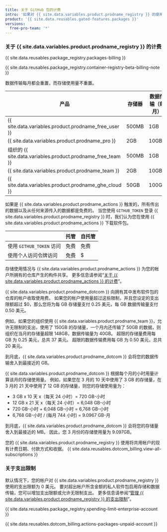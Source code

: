 ```yaml
---
title: 关于 GitHub 包的计费
intro: '如果对 {{ site.data.variables.product.prodname_registry }} 的使用超出帐户包含的存储容量或数据传输，您需要支付额外的使用费。'
product: '{{ site.data.reusables.gated-features.packages }}'
versions:
  free-pro-team: '*'
---
```


### 关于 {{ site.data.variables.product.prodname_registry }} 的计费

{{ site.data.reusables.package_registry.packages-billing }}

{{ site.data.reusables.package_registry.container-registry-beta-billing-note }}

数据传输每月都会重置，而存储使用量不重置。

| 产品                                                         | 存储器   | 数据传输（每月） |
| ---------------------------------------------------------- | ----- | -------- |
| {{ site.data.variables.product.prodname_free_user }}     | 500MB | 1GB      |
| {{ site.data.variables.product.prodname_pro }}             | 2GB   | 10GB     |
| 组织的 {{ site.data.variables.product.prodname_free_team }} | 500MB | 1GB      |
| {{ site.data.variables.product.prodname_team }}            | 2GB   | 10GB     |
| {{ site.data.variables.product.prodname_ghe_cloud }}     | 50GB  | 100GB    |

如果是 {{ site.data.variables.product.prodname_actions }} 触发的，所有传出的数据以及从任何来源传入的数据都是免费的。 当您使用 `GITHUB_TOKEN` 登录 {{ site.data.variables.product.prodname_registry }} 时，我们认为您在使用 {{ site.data.variables.product.prodname_actions }} 下载软件包。

|                      | 托管 | 自托管 |
| -------------------- | -- | --- |
| 使用 `GITHUB_TOKEN` 访问 | 免费 | 免费  |
| 使用个人访问令牌访问           | 免费 | $   |

存储使用情况与 {{ site.data.variables.product.prodname_actions }} 为您的帐户所拥有的仓库产生的构件共享。 更多信息请参阅“[关于 {{ site.data.variables.product.prodname_actions }} 的计费](/github/setting-up-and-managing-billing-and-payments-on-github/about-billing-for-github-actions)”。

{{ site.data.variables.product.prodname_dotcom }} 向拥有其中发布软件包的仓库的帐户收取使用费。 如果您的帐户使用量超过这些限制，并且您设定的支出限额超过 $0，那么您将为每 GB 存储量支付 0.25 美元，每 GB 数据传输量支付 0.50 美元。

例如，如果您的组织使用 {{ site.data.variables.product.prodname_team }}，允许无限制的支出，使用了 150GB 的存储量，一个月内还传输了 50GB 的数据，则组织在当月的存储量超限 148GB，数据传输量为 40GB。 超限的存储量费用每 GB 为 0.25 美元，总共 37 美元。 超限的数据传输费用每 GB 为 0.50 美元，总共 20 美元。

到月底，{{ site.data.variables.product.prodname_dotcom }} 会将您的数据传输舍入到最接近的 GB。

{{ site.data.variables.product.prodname_dotcom }} 根据每个月的小时用量计算该月的存储使用量。 例如，如果您在 3 月的 10 天中使用了 3 GB 的存储量，在 3 月的 21 天中使用了 12 GB 的存储量，则您的存储使用量为：

- 3 GB x 10 天 x（每天 24 小时）= 720 GB-小时
- 12 GB x 21 天 x（每天 24 小时）= 6,048 GB-小时
- 720 GB-小时 + 6,048 GB-小时 = 6,768 GB-小时
- 6,768 GB-小时 / (每月 744 小时) = 9.0967 GB-月

到月底，{{ site.data.variables.product.prodname_dotcom }} 会将您的存储量舍入到最接近的 MB。 因此，您 3 月份的存储使用量为 9.097GB。

您的 {{ site.data.variables.product.prodname_registry }} 使用将共用帐户的现有计费日期、付款方式和收据。 {{ site.data.reusables.dotcom_billing.view-all-subscriptions }}

### 关于支出限制

默认情况下，您的帐户对 {{ site.data.variables.product.prodname_registry }} 使用的支出限额为 0 美元。 要对超出帐户所含金额的私人软件包启用存储和数据传输，您可以增加支出限额或允许无限制支出。 更多信息请参阅“[管理 {{ site.data.variables.product.prodname_registry }} 的支出限制](/github/setting-up-and-managing-billing-and-payments-on-github/managing-your-spending-limit-for-github-packages)”。

{{ site.data.reusables.package_registry.spending-limit-enterprise-account }}

{{ site.data.reusables.dotcom_billing.actions-packages-unpaid-account }}
